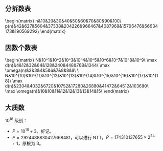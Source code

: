 ## 分拆数表

\begin{matrix}
n&10&20&30&40&50&60&70&80&90&100\\
p(n)&42&627&5604&37338&204226&966467&4087968&15796476&56634173&190569292\\
\end{matrix}

## 因数个数表

\begin{matrix}
N&10^1&10^2&10^3&10^4&10^5&10^6&10^7&10^8&10^9\\
\max d(n)&4&12&32&64&128&240&448&768&1344\\
\max \omega(n)&2&3&4&5&6&7&8&8&9\\
\\
N&10^{10}&10^{11}&10^{12}&10^{13}&10^{14}&10^{15}&10^{16}&10^{17}&10^{18}\\
\max d(n)&2304&4032&6720&10752&17280&26880&41472&64512&103680\\
\max \omega(n)&10&10&11&12&12&13&13&14&15\\
\end{matrix}

## 大质数

$10^{18}$ 级别：

- $P=10^{18}+3$，好记。
- $P=2924438830427668481$，可以进行 NTT，$P = 174310137655 \times 2 ^ 24 + 1$，原根为 $3$。

```cpp

```
